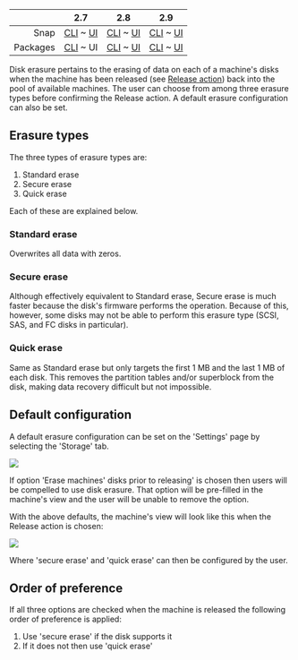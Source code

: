 <!-- deb-2-7-cli
||2.7|2.8|2.9|
|-----:|:-----:|:-----:|:-----:|
|Snap|[CLI](/t/disk-erasure/2610) ~ [UI](/t/disk-erasure/2611)|[CLI](/t/disk-erasure/2612) ~ [UI](/t/disk-erasure/2613)|[CLI](/t/disk-erasure/2614) ~ [UI](/t/disk-erasure/2615)|
|Packages|CLI ~ [UI](/t/disk-erasure/2617)|[CLI](/t/disk-erasure/2618) ~ [UI](/t/disk-erasure/2619)|[CLI](/t/disk-erasure/2620) ~ [UI](/t/disk-erasure/2621)|
 deb-2-7-cli -->

||2.7|2.8|2.9|
|-----:|:-----:|:-----:|:-----:|
|Snap|[CLI](/t/disk-erasure/2610) ~ [UI](/t/disk-erasure/2611)|[CLI](/t/disk-erasure/2612) ~ [UI](/t/disk-erasure/2613)|[CLI](/t/disk-erasure/2614) ~ [UI](/t/disk-erasure/2615)|
|Packages|[CLI](/t/disk-erasure/2616) ~ UI|[CLI](/t/disk-erasure/2618) ~ [UI](/t/disk-erasure/2619)|[CLI](/t/disk-erasure/2620) ~ [UI](/t/disk-erasure/2621)|

<!-- deb-2-8-cli
||2.7|2.8|2.9|
|-----:|:-----:|:-----:|:-----:|
|Snap|[CLI](/t/disk-erasure/2610) ~ [UI](/t/disk-erasure/2611)|[CLI](/t/disk-erasure/2612) ~ [UI](/t/disk-erasure/2613)|[CLI](/t/disk-erasure/2614) ~ [UI](/t/disk-erasure/2615)|
|Packages|[CLI](/t/disk-erasure/2616) ~ [UI](/t/disk-erasure/2617)|CLI ~ [UI](/t/disk-erasure/2619)|[CLI](/t/disk-erasure/2620) ~ [UI](/t/disk-erasure/2621)|
 deb-2-8-cli -->

<!-- deb-2-8-ui
||2.7|2.8|2.9|
|-----:|:-----:|:-----:|:-----:|
|Snap|[CLI](/t/disk-erasure/2610) ~ [UI](/t/disk-erasure/2611)|[CLI](/t/disk-erasure/2612) ~ [UI](/t/disk-erasure/2613)|[CLI](/t/disk-erasure/2614) ~ [UI](/t/disk-erasure/2615)|
|Packages|[CLI](/t/disk-erasure/2616) ~ [UI](/t/disk-erasure/2617)|[CLI](/t/disk-erasure/2618) ~ UI|[CLI](/t/disk-erasure/2620) ~ [UI](/t/disk-erasure/2621)|
 deb-2-8-ui -->

<!-- deb-2-9-cli
||2.7|2.8|2.9|
|-----:|:-----:|:-----:|:-----:|
|Snap|[CLI](/t/disk-erasure/2610) ~ [UI](/t/disk-erasure/2611)|[CLI](/t/disk-erasure/2612) ~ [UI](/t/disk-erasure/2613)|[CLI](/t/disk-erasure/2614) ~ [UI](/t/disk-erasure/2615)|
|Packages|[CLI](/t/disk-erasure/2616) ~ [UI](/t/disk-erasure/2617)|[CLI](/t/disk-erasure/2618) ~ [UI](/t/disk-erasure/2619)|CLI ~ [UI](/t/disk-erasure/2621)|
 deb-2-9-cli -->

<!-- deb-2-9-ui
||2.7|2.8|2.9|
|-----:|:-----:|:-----:|:-----:|
|Snap|[CLI](/t/disk-erasure/2610) ~ [UI](/t/disk-erasure/2611)|[CLI](/t/disk-erasure/2612) ~ [UI](/t/disk-erasure/2613)|[CLI](/t/disk-erasure/2614) ~ [UI](/t/disk-erasure/2615)|
|Packages|[CLI](/t/disk-erasure/2616) ~ [UI](/t/disk-erasure/2617)|[CLI](/t/disk-erasure/2618) ~ [UI](/t/disk-erasure/2619)|[CLI](/t/disk-erasure/2620) ~ UI|
 deb-2-9-ui -->

<!-- snap-2-7-cli
||2.7|2.8|2.9|
|-----:|:-----:|:-----:|:-----:|
|Snap|CLI ~ [UI](/t/disk-erasure/2611)|[CLI](/t/disk-erasure/2612) ~ [UI](/t/disk-erasure/2613)|[CLI](/t/disk-erasure/2614) ~ [UI](/t/disk-erasure/2615)|
|Packages|[CLI](/t/disk-erasure/2616) ~ [UI](/t/disk-erasure/2617)|[CLI](/t/disk-erasure/2618) ~ [UI](/t/disk-erasure/2619)|[CLI](/t/disk-erasure/2620) ~ [UI](/t/disk-erasure/2621)|
 snap-2-7-cli -->

<!-- snap-2-7-ui
||2.7|2.8|2.9|
|-----:|:-----:|:-----:|:-----:|
|Snap|[CLI](/t/disk-erasure/2610) ~ UI|[CLI](/t/disk-erasure/2612) ~ [UI](/t/disk-erasure/2613)|[CLI](/t/disk-erasure/2614) ~ [UI](/t/disk-erasure/2615)|
|Packages|[CLI](/t/disk-erasure/2616) ~ [UI](/t/disk-erasure/2617)|[CLI](/t/disk-erasure/2618) ~ [UI](/t/disk-erasure/2619)|[CLI](/t/disk-erasure/2620) ~ [UI](/t/disk-erasure/2621)|
 snap-2-7-ui -->

<!-- snap-2-8-cli
||2.7|2.8|2.9|
|-----:|:-----:|:-----:|:-----:|
|Snap|[CLI](/t/disk-erasure/2610) ~ [UI](/t/disk-erasure/2611)|CLI ~ [UI](/t/disk-erasure/2613)|[CLI](/t/disk-erasure/2614) ~ [UI](/t/disk-erasure/2615)|
|Packages|[CLI](/t/disk-erasure/2616) ~ [UI](/t/disk-erasure/2617)|[CLI](/t/disk-erasure/2618) ~ [UI](/t/disk-erasure/2619)|[CLI](/t/disk-erasure/2620) ~ [UI](/t/disk-erasure/2621)|
 snap-2-8-cli -->

<!-- snap-2-8-ui
||2.7|2.8|2.9|
|-----:|:-----:|:-----:|:-----:|
|Snap|[CLI](/t/disk-erasure/2610) ~ [UI](/t/disk-erasure/2611)|[CLI](/t/disk-erasure/2612) ~ UI|[CLI](/t/disk-erasure/2614) ~ [UI](/t/disk-erasure/2615)|
|Packages|[CLI](/t/disk-erasure/2616) ~ [UI](/t/disk-erasure/2617)|[CLI](/t/disk-erasure/2618) ~ [UI](/t/disk-erasure/2619)|[CLI](/t/disk-erasure/2620) ~ [UI](/t/disk-erasure/2621)|
 snap-2-8-ui -->

<!-- snap-2-9-cli
||2.7|2.8|2.9|
|-----:|:-----:|:-----:|:-----:|
|Snap|[CLI](/t/disk-erasure/2610) ~ [UI](/t/disk-erasure/2611)|[CLI](/t/disk-erasure/2612) ~ [UI](/t/disk-erasure/2613)|CLI ~ [UI](/t/disk-erasure/2615)|
|Packages|[CLI](/t/disk-erasure/2616) ~ [UI](/t/disk-erasure/2617)|[CLI](/t/disk-erasure/2618) ~ [UI](/t/disk-erasure/2619)|[CLI](/t/disk-erasure/2620) ~ [UI](/t/disk-erasure/2621)|
 snap-2-9-cli -->

<!-- snap-2-9-ui
||2.7|2.8|2.9|
|-----:|:-----:|:-----:|:-----:|
|Snap|[CLI](/t/disk-erasure/2610) ~ [UI](/t/disk-erasure/2611)|[CLI](/t/disk-erasure/2612) ~ [UI](/t/disk-erasure/2613)|[CLI](/t/disk-erasure/2614) ~ UI|
|Packages|[CLI](/t/disk-erasure/2616) ~ [UI](/t/disk-erasure/2617)|[CLI](/t/disk-erasure/2618) ~ [UI](/t/disk-erasure/2619)|[CLI](/t/disk-erasure/2620) ~ [UI](/t/disk-erasure/2621)|
 snap-2-9-ui -->

Disk erasure pertains to the erasing of data on each of a machine's disks when the machine has been released (see [Release action](/t/concepts-and-terms/785#heading--release)) back into the pool of available machines. The user can choose from among three erasure types before confirming the Release action. A default erasure configuration can also be set.

<h2 id="heading--erasure-types">Erasure types</h2>

The three types of erasure types are:

1.   Standard erase
2.   Secure erase
3.   Quick erase

Each of these are explained below.

<h3 id="heading--standard-erase">Standard erase</h3>

Overwrites all data with zeros.

<h3 id="heading--secure-erase">Secure erase</h3>

Although effectively equivalent to Standard erase, Secure erase is much faster because the disk's firmware performs the operation. Because of this, however, some disks may not be able to perform this erasure type (SCSI, SAS, and FC disks in particular).

<h3 id="heading--quick-erase">Quick erase</h3>

Same as Standard erase but only targets the first 1 MB and the last 1 MB of each disk. This removes the partition tables and/or superblock from the disk, making data recovery difficult but not impossible.

<h2 id="heading--default-configuration">Default configuration</h2>

A default erasure configuration can be set on the 'Settings' page by selecting the 'Storage' tab.

<a href="https://assets.ubuntu.com/v1/4e90c4c7-installconfig-storage-erasure__defaults.png" target = "_blank"><img src="https://assets.ubuntu.com/v1/4e90c4c7-installconfig-storage-erasure__defaults.png"></a>

If option 'Erase machines' disks prior to releasing' is chosen then users will be compelled to use disk erasure. That option will be pre-filled in the machine's view and the user will be unable to remove the option.

With the above defaults, the machine's view will look like this when the Release action is chosen:

<a href="https://assets.ubuntu.com/v1/66e1dcc2-installconfig-storage-erasure__defaults-node.png" target = "_blank"><img src="https://assets.ubuntu.com/v1/66e1dcc2-installconfig-storage-erasure__defaults-node.png"></a>

Where 'secure erase' and 'quick erase' can then be configured by the user.

<h2 id="heading--order-of-preference">Order of preference</h2>

If all three options are checked when the machine is released the following order of preference is applied:

1.  Use 'secure erase' if the disk supports it
2.  If it does not then use 'quick erase'

<!-- deb-2-7-cli deb-2-8-cli deb-2-9-cli snap-2-8-cli snap-2-9-cli snap-2-7-cli

<h2>Erasure procedure</h2>

When using the [MAAS CLI](/t/maas-cli/802), you can erase a disk when releasing an individual machine.  Note that this option is not available when releasing multiple machines, so you'll want to make sure you're using:

```
maas $PROFILE machine release...
```

and not:

```
maas $PROFILE machines release...
```

Note the difference in singular and plural "machine/machines" in the commands.  Releasing a machine requires that you have the `system_id` of the machine to be released, which you can obtain with a [basic machine list](/t/the-cli-cookbook/2218#heading--basic-machine-list):

<a href="https://discourse.maas.io/uploads/default/original/1X/a496ac76977909f3403160ca96a1bb7224e785f5.jpeg" target = "_blank"><img src="https://discourse.maas.io/uploads/default/original/1X/a496ac76977909f3403160ca96a1bb7224e785f5.jpeg">
</a>

The basic form of the release command, when erasing disks on releasing, is:

```
maas $PROFILE machine release $SYSTEM_ID comment="some comment" erase=true [secure_erase=true ||/&& quick_erase=true]
```

Parameters `secure_erase` and `quick_erase` are both optional, although if you don't specify either of them, the entire disk will be overwritten with null bytes.  Note that this overwrite process is very slow.

Secure erasure uses the drive's secure erase feature, if it has one.  In some cases, this can be much faster than overwriting the entire drive.  Be aware, though, that some drives implement secure erasure as a complete drive overwrite, so this method may still be very slow.  Additionally, if you specify secure erasure and the drive doesn't have this feature, you'll get a complete overwrite anyway -- again, possibly very slow.

Quick erasure wipes 2MB at the start and end of the drive to make recovery both inconvenient and unlikely to happen by accident.  Note, though, that quick erasure is not secure.

<h3>Specifying both erasure types</h3>

If you specify both erasure types, like this:

```
maas $PROFILE machine release $SYSTEM_ID comment="some comment" erase=true secure_erase=true quick_erase=true
```

then MAAS will perform a secure erasure if the drive has that feature; if not, it will perform a quick erasure.  Of course, if you're concerned about completely erasing the drive, and you're not sure whether the disk has secure erase features, the best way to handle that is to specify nothing, and allow the full disk to be overwritten by null bytes:

```
maas $PROFILE machine release $SYSTEM_ID comment="some comment" erase=true
```

deb-2-7-cli deb-2-8-cli deb-2-9-cli snap-2-8-cli snap-2-9-cli snap-2-7-cli -->